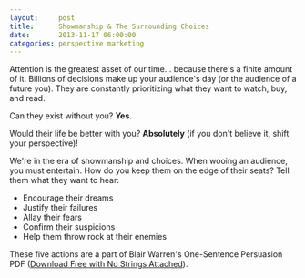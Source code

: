 ```yaml
---
layout:     post
title:      Showmanship & The Surrounding Choices
date:       2013-11-17 06:00:00
categories: perspective marketing
---
```


Attention is the greatest asset of our time... because there's a finite amount of it. Billions of decisions make up your audience's day (or the audience of a future you). They are constantly prioritizing what they want to watch, buy, and read.

Can they exist without you? **Yes.**

Would their life be better with you? **Absolutely** (if you don't believe it, shift your perspective)!

We're in the era of showmanship and choices. When wooing an audience, you must entertain. How do you keep them on the edge of their seats? Tell them what they want to hear:

- Encourage their dreams
- Justify their failures
- Allay their fears
- Confirm their suspicions
- Help them throw rock at their enemies

These five actions are a part of Blair Warren's One-Sentence Persuasion PDF ([Download Free with No Strings Attached](/assets/free/OneSentencePersuasion.pdf)).